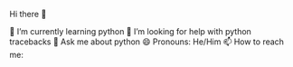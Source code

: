 Hi there 👋

🌱 I’m currently learning python
🤔 I’m looking for help with python tracebacks
💬 Ask me about python
😄 Pronouns: He/Him
📫 How to reach me:
